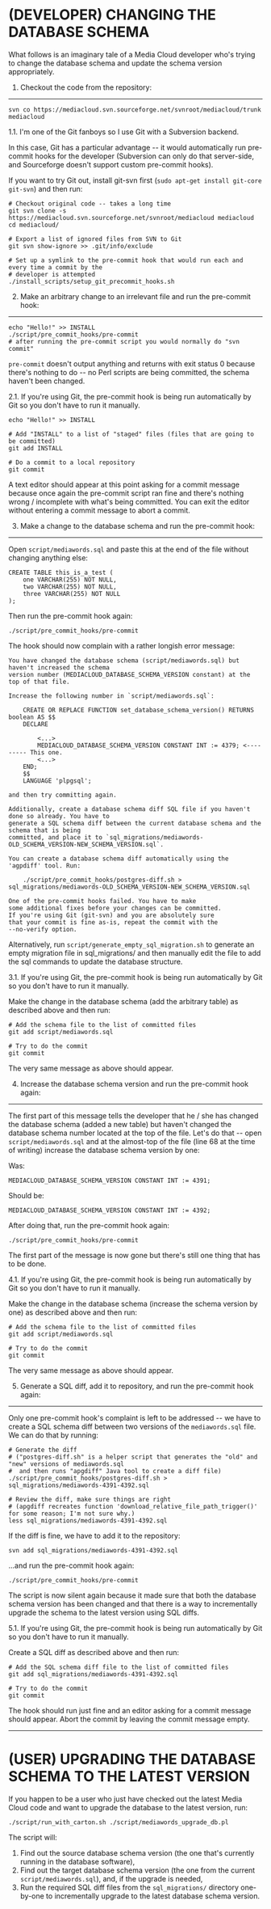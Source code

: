 (DEVELOPER) CHANGING THE DATABASE SCHEMA
========================================

What follows is an imaginary tale of a Media Cloud developer who's trying to change the database schema and update the schema version appropriately.

1. Checkout the code from the repository:
-----------------------------------------

    svn co https://mediacloud.svn.sourceforge.net/svnroot/mediacloud/trunk mediacloud

1.1. I'm one of the Git fanboys so I use Git with a Subversion backend.

In this case, Git has a particular advantage -- it would automatically run pre-commit hooks for the developer (Subversion can only do that server-side, and Sourceforge doesn't support custom pre-commit hooks).

If you want to try Git out, install git-svn first (`sudo apt-get install git-core git-svn`) and then run:

    # Checkout original code -- takes a long time
    git svn clone -s https://mediacloud.svn.sourceforge.net/svnroot/mediacloud mediacloud
    cd mediacloud/

    # Export a list of ignored files from SVN to Git
    git svn show-ignore >> .git/info/exclude

    # Set up a symlink to the pre-commit hook that would run each and every time a commit by the
    # developer is attempted
    ./install_scripts/setup_git_precommit_hooks.sh

2. Make an arbitrary change to an irrelevant file and run the pre-commit hook:
------------------------------------------------------------------------------

    echo "Hello!" >> INSTALL
    ./script/pre_commit_hooks/pre-commit
    # after running the pre-commit script you would normally do "svn commit"

`pre-commit` doesn't output anything and returns with exit status 0 because there's nothing to do -- no Perl scripts are being committed, the schema haven't been changed.

2.1. If you're using Git, the pre-commit hook is being run automatically by Git so you don't have to run it manually.

    echo "Hello!" >> INSTALL

    # Add "INSTALL" to a list of "staged" files (files that are going to be committed)
    git add INSTALL

    # Do a commit to a local repository
    git commit

A text editor should appear at this point asking for a commit message because once again the pre-commit script ran fine and there's nothing wrong / incomplete with what's being committed. You can exit the editor without entering a commit message to abort a commit.

3. Make a change to the database schema and run the pre-commit hook:
--------------------------------------------------------------------

Open `script/mediawords.sql` and paste this at the end of the file without changing anything else:

    CREATE TABLE this_is_a_test (
        one VARCHAR(255) NOT NULL,
        two VARCHAR(255) NOT NULL,
        three VARCHAR(255) NOT NULL
    );

Then run the pre-commit hook again:

    ./script/pre_commit_hooks/pre-commit

The hook should now complain with a rather longish error message:

    You have changed the database schema (script/mediawords.sql) but haven't increased the schema
    version number (MEDIACLOUD_DATABASE_SCHEMA_VERSION constant) at the top of that file.

    Increase the following number in `script/mediawords.sql`:

        CREATE OR REPLACE FUNCTION set_database_schema_version() RETURNS boolean AS $$
        DECLARE

            <...>
            MEDIACLOUD_DATABASE_SCHEMA_VERSION CONSTANT INT := 4379; <--------- This one.
            <...>
        END;
        $$
        LANGUAGE 'plpgsql';

    and then try committing again.

    Additionally, create a database schema diff SQL file if you haven't done so already. You have to
    generate a SQL schema diff between the current database schema and the schema that is being
    committed, and place it to `sql_migrations/mediawords-OLD_SCHEMA_VERSION-NEW_SCHEMA_VERSION.sql`.

    You can create a database schema diff automatically using the 'agpdiff' tool. Run:

        ./script/pre_commit_hooks/postgres-diff.sh > sql_migrations/mediawords-OLD_SCHEMA_VERSION-NEW_SCHEMA_VERSION.sql

    One of the pre-commit hooks failed. You have to make
    some additional fixes before your changes can be committed.
    If you're using Git (git-svn) and you are absolutely sure
    that your commit is fine as-is, repeat the commit with the
    --no-verify option.

Alternatively, run `script/generate_empty_sql_migration.sh` to generate an empty migration file in sql_migrations/ and
then manually edit the file to add the sql commands to update the database structure.

3.1. If you're using Git, the pre-commit hook is being run automatically by Git so you don't have to run it manually.

Make the change in the database schema (add the arbitrary table) as described above and then run:

    # Add the schema file to the list of committed files
    git add script/mediawords.sql

    # Try to do the commit
    git commit

The very same message as above should appear.

4. Increase the database schema version and run the pre-commit hook again:
--------------------------------------------------------------------------

The first part of this message tells the developer that he / she has changed the database schema (added a new table) but haven't changed the database schema number located at the top of the file. Let's do that -- open `script/mediawords.sql` and at the almost-top of the file (line 68 at the time of writing) increase the database schema version by one:

Was:

    MEDIACLOUD_DATABASE_SCHEMA_VERSION CONSTANT INT := 4391;

Should be:

    MEDIACLOUD_DATABASE_SCHEMA_VERSION CONSTANT INT := 4392;

After doing that, run the pre-commit hook again:

    ./script/pre_commit_hooks/pre-commit

The first part of the message is now gone but there's still one thing that has to be done.

4.1. If you're using Git, the pre-commit hook is being run automatically by Git so you don't have to run it manually.

Make the change in the database schema (increase the schema version by one) as described above and then run:

    # Add the schema file to the list of committed files
    git add script/mediawords.sql

    # Try to do the commit
    git commit

The very same message as above should appear.

5. Generate a SQL diff, add it to repository, and run the pre-commit hook again:
--------------------------------------------------------------------------------

Only one pre-commit hook's complaint is left to be addressed -- we have to create a SQL schema diff between two versions of the `mediawords.sql` file. We can do that by running:

    # Generate the diff
    # ("postgres-diff.sh" is a helper script that generates the "old" and "new" versions of mediawords.sql
    #  and then runs "apgdiff" Java tool to create a diff file)
    ./script/pre_commit_hooks/postgres-diff.sh > sql_migrations/mediawords-4391-4392.sql

    # Review the diff, make sure things are right
    # (apgdiff recreates function 'download_relative_file_path_trigger()' for some reason; I'm not sure why.)
    less sql_migrations/mediawords-4391-4392.sql

If the diff is fine, we have to add it to the repository:

    svn add sql_migrations/mediawords-4391-4392.sql

...and run the pre-commit hook again:

    ./script/pre_commit_hooks/pre-commit

The script is now silent again because it made sure that both the database schema version has been changed and that there is a way to incrementally upgrade the schema to the latest version using SQL diffs.

5.1. If you're using Git, the pre-commit hook is being run automatically by Git so you don't have to run it manually.

Create a SQL diff as described above and then run:

    # Add the SQL schema diff file to the list of committed files
    git add sql_migrations/mediawords-4391-4392.sql

    # Try to do the commit
    git commit

The hook should run just fine and an editor asking for a commit message should appear. Abort the commit by leaving the commit message empty.

----

(USER) UPGRADING THE DATABASE SCHEMA TO THE LATEST VERSION
==========================================================

If you happen to be a user who just have checked out the latest Media Cloud code and want to upgrade the database to the latest version, run:

    ./script/run_with_carton.sh ./script/mediawords_upgrade_db.pl

The script will:

1. Find out the source database schema version (the one that's currently running in the database software),
2. Find out the target database schema version (the one from the current `script/mediawords.sql`), and, if the upgrade is needed,
3. Run the required SQL diff files from the `sql_migrations/` directory one-by-one to incrementally upgrade to the latest database schema version.

